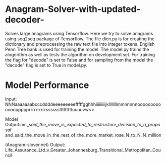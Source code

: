 # Anagram-Solver-with-updated-decoder-
Solves large anagrams using Tensorflow. Here we try to solve anagrams using seq2seq package of Tensorflow. The file dicn.py is for creating the dictionary and preprocessing the raw text file into integer tokens. English Penn Tree bank is used for training the model. The model.py trains the alogorithm as well as tests the algorithm on development set. For training the flag for "decode" is set to False and for sampling from the model the "decode" flag is set to True in model.py.






# Model Performance
Input: NNNaaaaaaabcccddddeeeeeeeeefffffgghhhiiiiiiiiijkllllllllmmnnnnnoooooooooooooppppprrrrrrrrrrsssssstttttttttuuuuvw<>

Model Output:mr._<unk>_said_the_move_is_expected_to_restructure_decision_to_a_proposal_
and_said_the_move_in_the_rest_of_the_more_market_rose_N_to_N_N_million
  
(Anagram-slover.net) Output: Life_Assurance_Ltd_v_Greater_Johannesburg_Transitional_Metropolitan_Council
